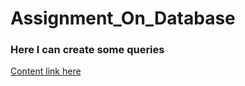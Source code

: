 # Assignment_On_Database
### Here I can create some queries 
[Content link here](https://drive.google.com/file/d/1yB-_AUB6cviDEMFP8NQFBvpv02YMqs8j/view?usp=classroom_web&authuser=0)

